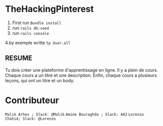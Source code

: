 # TheHackingPinterest

1. First run ```Bundle install```
2. run ```rails db:seed```
3. run ```rails console```

4.by exemple writte ```tp User.all```

## RESUME

Tu dois créer une plateforme d'apprentissage en ligne. Il y a plein de cours. Chaque cours a un titre et une description. Enfin, chaque cours a plusieurs leçons, qui ont un titre et un body.

# Contributeur

```Malik Arhes ; Slack: @Malik```
```Amine Bouraghda ; Slack: A42```
```Lorenzo Chahid; Slack: @Lorenzo```
